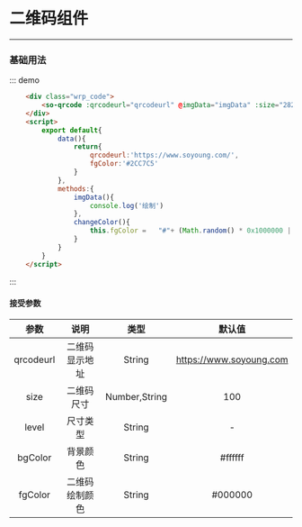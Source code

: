 # 二维码组件
----
### 基础用法

 <div class="demo-block">
     <div class="wrp_code"><so-qrcode :qrcodeurl="qrcodeurl" :size="180" @changeColor="changeColor" :fgColor="fgColor"></so-qrcode></div>
  </div>

::: demo

```html
    <div class="wrp_code">
        <so-qrcode :qrcodeurl="qrcodeurl" @imgData="imgData" :size="282"></so-qrcode>
    </div>
    <script>
        export default{
            data(){
                return{
                    qrcodeurl:'https://www.soyoung.com/',
                    fgColor:'#2CC7C5'
                }
            },
            methods:{
                imgData(){
                    console.log('绘制')
                },
                changeColor(){
                    this.fgColor =   "#"+ (Math.random() * 0x1000000 | 0).toString(16)
                }
            }
        }
    </script>
```
:::

#### 接受参数
| 参数 | 说明 | 类型 | 默认值  |
| :----:| :----: | :----: | :----:    |
| qrcodeurl| 二维码显示地址| String| https://www.soyoung.com
| size| 二维码尺寸| Number,String| 100|
| level| 尺寸类型| String| -|
| bgColor| 背景颜色| String| #ffffff|
| fgColor| 二维码绘制颜色| String| #000000|
